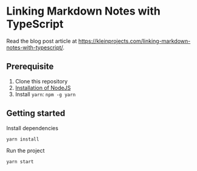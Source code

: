 # Linking Markdown Notes with TypeScript

Read the blog post article at https://kleinprojects.com/linking-markdown-notes-with-typescript/.

## Prerequisite

1. Clone this repository
1. [Installation of NodeJS](https://nodejs.org/en/)
1. Install `yarn`: `npm -g yarn`

## Getting started

Install dependencies

```bash
yarn install
```

Run the project

```bash
yarn start
```

